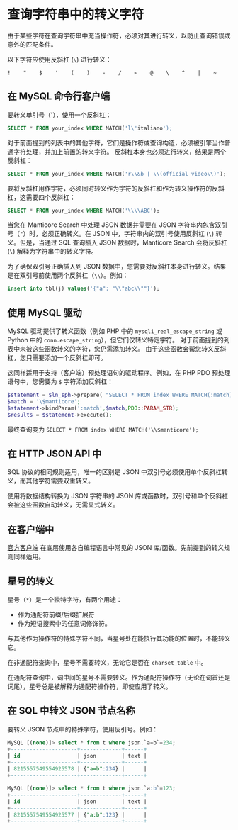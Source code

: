 # 查询字符串中的转义字符

由于某些字符在查询字符串中充当操作符，必须对其进行转义，以防止查询错误或意外的匹配条件。

以下字符应使用反斜杠 (`\`) 进行转义：

```
!    "    $    '    (    )    -    /    <    @    \    ^    |    ~
```

## 在 MySQL 命令行客户端

要转义单引号（'），使用一个反斜杠：
```sql
SELECT * FROM your_index WHERE MATCH('l\'italiano');
```


对于前面提到的列表中的其他字符，它们是操作符或查询构造，必须被引擎当作普通字符处理，并加上前置的转义字符。
反斜杠本身也必须进行转义，结果是两个反斜杠：

```sql
SELECT * FROM your_index WHERE MATCH('r\\&b | \\(official video\\)');
```

要将反斜杠用作字符，必须同时转义作为字符的反斜杠和作为转义操作符的反斜杠，这需要四个反斜杠：

```sql
SELECT * FROM your_index WHERE MATCH('\\\\ABC');
```

当您在 Manticore Search 中处理 JSON 数据并需要在 JSON 字符串内包含双引号（`"`）时，必须正确转义。在 JSON 中，字符串内的双引号使用反斜杠 (`\`) 转义。但是，当通过 SQL 查询插入 JSON 数据时，Manticore Search 会将反斜杠 (`\`) 解释为字符串中的转义字符。

为了确保双引号正确插入到 JSON 数据中，您需要对反斜杠本身进行转义。结果是在双引号前使用两个反斜杠（`\\`）。例如：

```sql
insert into tbl(j) values('{"a": "\\"abc\\""}');
```

## 使用 MySQL 驱动

MySQL 驱动提供了转义函数（例如 PHP 中的 `mysqli_real_escape_string` 或 Python 中的 `conn.escape_string`），但它们仅转义特定字符。
对于前面提到的列表中未被这些函数转义的字符，您仍需添加转义。
由于这些函数会帮您转义反斜杠，您只需要添加一个反斜杠即可。

这同样适用于支持（客户端）预处理语句的驱动程序。例如，在 PHP PDO 预处理语句中，您需要为 `$` 字符添加反斜杠：

```php
$statement = $ln_sph->prepare( "SELECT * FROM index WHERE MATCH(:match)");
$match = '\$manticore';
$statement->bindParam(':match',$match,PDO::PARAM_STR);
$results = $statement->execute();
```

最终查询变为 `SELECT * FROM index WHERE MATCH('\\$manticore');`

## 在 HTTP JSON API 中

SQL 协议的相同规则适用，唯一的区别是 JSON 中双引号必须使用单个反斜杠转义，而其他字符需要双重转义。

使用将数据结构转换为 JSON 字符串的 JSON 库或函数时，双引号和单个反斜杠会被这些函数自动转义，无需显式转义。



## 在客户端中

[官方客户端](https://github.com/manticoresoftware/) 在底层使用各自编程语言中常见的 JSON 库/函数。先前提到的转义规则同样适用。


## 星号的转义

星号（`*`）是一个独特字符，有两个用途：
* 作为通配符前缀/后缀扩展符
* 作为短语搜索中的任意词修饰符。

与其他作为操作符的特殊字符不同，当星号处在能执行其功能的位置时，不能转义它。

在非通配符查询中，星号不需要转义，无论它是否在 `charset_table` 中。

在通配符查询中，词中间的星号不需要转义。作为通配符操作符（无论在词首还是词尾），星号总是被解释为通配符操作符，即使应用了转义。

## 在 SQL 中转义 JSON 节点名称

要转义 JSON 节点中的特殊字符，使用反引号。例如：

```sql
MySQL [(none)]> select * from t where json.`a=b`=234;
+---------------------+-------------+------+
| id                  | json        | text |
+---------------------+-------------+------+
| 8215557549554925578 | {"a=b":234} |      |
+---------------------+-------------+------+

MySQL [(none)]> select * from t where json.`a:b`=123;
+---------------------+-------------+------+
| id                  | json        | text |
+---------------------+-------------+------+
| 8215557549554925577 | {"a:b":123} |      |
+---------------------+-------------+------+
```
<!-- proofread -->

